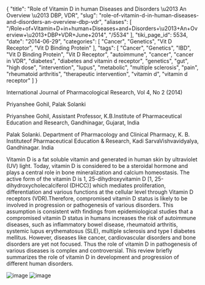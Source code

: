 {
    "title": "Role of Vitamin D in human Diseases and Disorders \u2013 An Overview \u2013 DBP, VDR",
    "slug": "role-of-vitamin-d-in-human-diseases-and-disorders-an-overview-dbp-vdr",
    "aliases": [
        "/Role+of+Vitamin+D+in+human+Diseases+and+Disorders+\u2013+An+Overview+\u2013+DBP+VDR+June+2014",
        "/5534"
    ],
    "tiki_page_id": 5534,
    "date": "2014-06-29",
    "categories": [
        "Cancer",
        "Genetics",
        "Vit D Receptor",
        "Vit D Binding Protein"
    ],
    "tags": [
        "Cancer",
        "Genetics",
        "IBD",
        "Vit D Binding Protein",
        "Vit D Receptor",
        "autoimmune",
        "cancer",
        "cancer in VDR",
        "diabetes",
        "diabetes and vitamin d receptor",
        "genetics",
        "gut",
        "high dose",
        "intervention",
        "lupus",
        "metabolic",
        "multiple sclerosis",
        "pain",
        "rheumatoid arthritis",
        "therapeutic intervention",
        "vitamin d",
        "vitamin d receptor"
    ]
}


International Journal of Pharmacological Research, Vol 4, No 2 (2014)

Priyanshee Gohil, Palak Solanki

Priyanshee Gohil, Assistant Professor, K.B.Institute of Pharmaceutical Education and Research, Gandhinagar, Gujarat, India

Palak Solanki. Department of Pharmacology and Clinical Pharmacy, K. B. Instituteof Pharmaceutical Education & Research, Kadi SarvaVishvavidyalya, Gandhinagar.	 India

Vitamin D is a fat soluble vitamin and generated in human skin by ultraviolet (UV) light. Today, vitamin D is considered to be a steroidal hormone and plays a central role in bone mineralization and calcium homeostasis. The active form of the vitamin D is 1, 25-dihydroxyvitamin D <span>[1, 25-dihydroxycholecalciferol (DHCC)]</span> which mediates proliferation, differentiation and various functions at the cellular level through Vitamin D receptors (VDR).Therefore, compromised vitamin D status is likely to be involved in progression or pathogenesis of various disorders. This assumption is consistent with findings from epidemiological studies that a compromised vitamin D status in humans increases the risk of autoimmune diseases, such as inflammatory bowel disease, rheumatoid arthritis, systemic lupus erythematosus (SLE), multiple sclerosis and type I diabetes mellitus. However, diseases like cancer, cardiovascular disorders and bone disorders are yet not focused. Thus the role of vitamin D in pathogenesis of various diseases is complex and controversial. This review briefly summarizes the role of vitamin D in development and progression of different human disorders.

<img src="https://d378j1rmrlek7x.cloudfront.net/attachments/jpeg/f3-vdr.jpg" alt="image">
<img src="https://d378j1rmrlek7x.cloudfront.net/attachments/jpeg/ijpr-f5.jpg" alt="image">